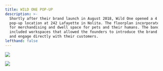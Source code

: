 ```yaml
---
title: WILD ONE POP-UP
description: >-
  Shortly after their brand launch in August 2018, Wild One opened a 4 month
  pop-up location at 242 Lafayette in Nolita. The floorplan incorporated areas
  for merchandising and dwell space for pets and their humans. The banquette
  included workspaces that allowed the founders to introduce the brand story,
  and engage directly with their customers.
lefthand: false
---
```

![](/assets/brett-jordan-1329359-unsplash.jpg)

![](/assets/profile.jpg)
